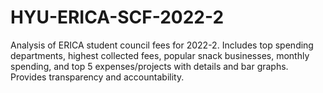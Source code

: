 # HYU-ERICA-SCF-2022-2
Analysis of ERICA student council fees for 2022-2. Includes top spending departments, highest collected fees, popular snack businesses, monthly spending, and top 5 expenses/projects with details and bar graphs. Provides transparency and accountability.
